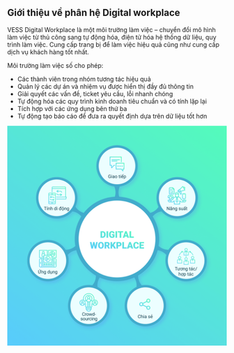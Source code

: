 ## Giới thiệu về phân hệ Digital workplace

VESS Digital Workplace là một môi trường làm việc – chuyển đổi mô hình làm việc từ thủ công sang tự động hóa, điện tử hóa hệ thống dữ liệu, quy trình làm việc. Cung cấp trang bị để làm việc hiệu quả cũng như cung cấp dịch vụ khách hàng tốt nhất.

Môi trường làm việc số cho phép:

* Các thành viên trong nhóm tương tác hiệu quả
* Quản lý các dự án và nhiệm vụ được hiển thị đầy đủ thông tin
* Giải quyết các vấn đề, ticket yêu cầu, lỗi nhanh chóng
* Tự động hóa các quy trình kinh doanh tiêu chuẩn và  có tính lặp lại
* Tích hợp với các ứng dụng bên thứ ba
* Tự động tạo báo cáo để đưa ra quyết định dựa trên dữ liệu tốt hơn

![](picture/PIC_DW_gioithieu.png)
